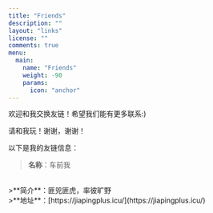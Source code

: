 ```yaml
---
title: "Friends"
description: ""
layout: "links"
license: ""
comments: true
menu:
  main:
    name: "Friends"
    weight: -90
    params:
      icon: "anchor"
---
```

<style>
.article-header {
    display: none;}
.article-footer {
    display: none;
  }

</style>

欢迎和我交换友链！希望我们能有更多联系:)

请和我玩！谢谢，谢谢！

以下是我的友链信息：

 <!-- 这个标题默认隐藏了标题与页尾，推荐用以下格式来交换友情链接。

友链头像放在`/assets/link-img`，友链数据放在`/data/links.json`

link.json格式为：

```
[
    {
        "title": "小球飞鱼",
        "website": "https://mantyke.icu/",
        "image": "mantyke.png",
     "description": "我们会一起遇见鲸鱼吗？"
    },
	{
        "title": "友情链接2",
        "website": "",
        "image": "",
     "description": ""
    }
]
``` -->


>**名称**：车前我
<br/>
>**简介**：匪兕匪虎，率彼旷野
<br/>
>**地址**：[https://jiapingplus.icu/](https://jiapingplus.icu/)  